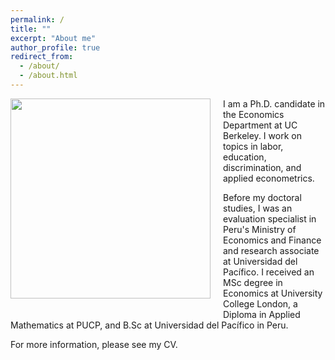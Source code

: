```yaml
---
permalink: /
title: ""
excerpt: "About me"
author_profile: true
redirect_from:
  - /about/
  - /about.html
---
```


<img class="img-responsive" style="float: left; margin: 0px 20px 20px 0px;" src="/images/profile.jpg" width="320"> I am a Ph.D. candidate in the Economics Department at UC Berkeley. I work on topics in labor, education, discrimination, and applied econometrics.

Before my doctoral studies, I was an evaluation specialist in Peru's Ministry of Economics and Finance and research associate at Universidad del Pacífico. I received an MSc degree in Economics at University College London, a Diploma in Applied Mathematics at PUCP, and  B.Sc at Universidad del Pacífico in Peru.

For more information, please see my CV.
